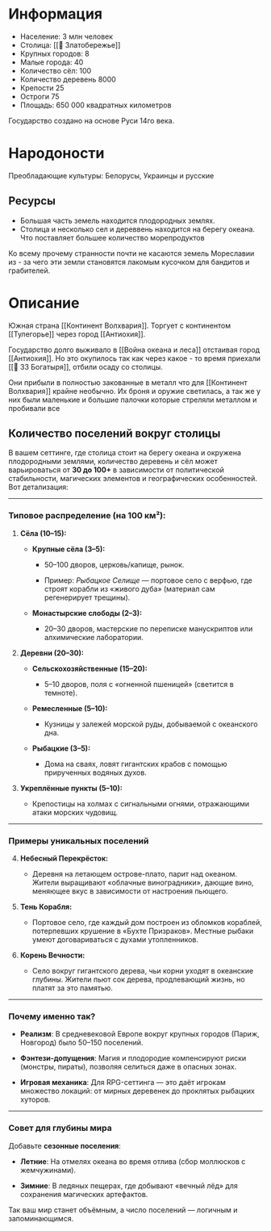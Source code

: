 
# Информация

- Население: 3 млн человек
- Столица: [[📄 Златобережье]]
- Крупных городов: 8
- Малые города: 40
- Количество сёл: 100
- Количество деревень 8000
- Крепости 25
- Остроги 75
- Площадь: 650 000 квадратных километров

Государство создано на основе Руси 14го века.

# Народоности

Преобладающие культуры: Белорусы, Украинцы и русские

## Ресурсы

* Большая часть земель находится плодородных землях. 
* Столица и несколько сел и дереввень находится на берегу океана. Что поставляет большее количество морепродуктов

Ко всему прочему странности почти не касаются земель Мореславии из - за чего эти земли становятся лакомым кусочком для бандитов и грабителей.

# Описание

Южная страна [[Континент Волхвария]]. Торгует с континентом [[Тулегорье]]  через город [[Антиохия]].

Государство долго выживало в [[Война океана и леса]] отстаивая город [[Антиохия]]. Но это окупилось так как через какое - то время приехали [[📄 33 Богатыря]], отбили осаду со столицы.


Они прибыли в полностью закованные в металл что для [[Континент Волхвария]] крайне необычно. Их броня и оружие светилась, а так же у них были маленькие и большие палочки которые стреляли металлом и пробивали все


## Количество поселений вокруг столицы 

В вашем сеттинге, где столица стоит на берегу океана и окружена плодородными землями, количество деревень и сёл может варьироваться от **30 до 100+** в зависимости от политической стабильности, магических элементов и географических особенностей. Вот детализация:


---

### **Типовое распределение (на 100 км²):**

1. **Сёла (10–15):**
    
    - **Крупные сёла (3–5):**
        
        - 50–100 дворов, церковь/капище, рынок.
            
        - Пример: _Рыбацкое Селище_ — портовое село с верфью, где строят корабли из «живого дуба» (материал сам регенерирует трещины).
        
    - **Монастырские слободы (2–3):**
        
        - 20–30 дворов, мастерские по переписке манускриптов или алхимические лаборатории.
        
2. **Деревни (20–30):**
    
    - **Сельскохозяйственные (15–20):**
        
        - 5–10 дворов, поля с «огненной пшеницей» (светится в темноте).
        
    - **Ремесленные (5–10):**
        
        - Кузницы у залежей морской руды, добываемой с океанского дна.
        
    - **Рыбацкие (3–5):**
        
        - Дома на сваях, ловят гигантских крабов с помощью прирученных водяных духов.
        
3. **Укреплённые пункты (5–10):**
    
    - Крепостицы на холмах с сигнальными огнями, отражающими атаки морских чудовищ.
    

---

### **Примеры уникальных поселений**

4. **Небесный Перекрёсток:**
    
    - Деревня на летающем острове-плато, парит над океаном. Жители выращивают «облачные виноградники», дающие вино, меняющее вкус в зависимости от настроения пьющего.
    
5. **Тень Корабля:**
    
    - Портовое село, где каждый дом построен из обломков кораблей, потерпевших крушение в «Бухте Призраков». Местные рыбаки умеют договариваться с духами утопленников.
    
6. **Корень Вечности:**
    
    - Село вокруг гигантского дерева, чьи корни уходят в океанские глубины. Жители пьют сок дерева, продлевающий жизнь, но платят за это памятью.
    

---

### **Почему именно так?**

- **Реализм**: В средневековой Европе вокруг крупных городов (Париж, Новгород) было 50–150 поселений.
    
- **Фэнтези-допущения**: Магия и плодородие компенсируют риски (монстры, пираты), позволяя селиться даже в опасных зонах.
    
- **Игровая механика**: Для RPG-сеттинга — это даёт игрокам множество локаций: от мирных деревенек до проклятых рыбацких хуторов.


---

### **Совет для глубины мира**

Добавьте **сезонные поселения**:

- **Летние**: На отмелях океана во время отлива (сбор моллюсков с жемчужинами).
    
- **Зимние**: В ледяных пещерах, где добывают «вечный лёд» для сохранения магических артефактов.


Так ваш мир станет объёмным, а число поселений — логичным и запоминающимся.